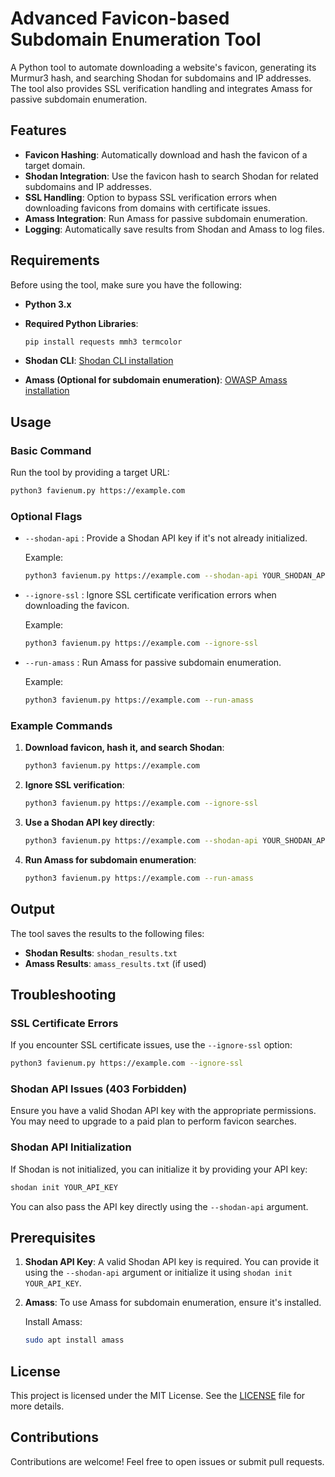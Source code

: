 
# Advanced Favicon-based Subdomain Enumeration Tool

A Python tool to automate downloading a website's favicon, generating its Murmur3 hash, and searching Shodan for subdomains and IP addresses. The tool also provides SSL verification handling and integrates Amass for passive subdomain enumeration.

## Features

- **Favicon Hashing**: Automatically download and hash the favicon of a target domain.
- **Shodan Integration**: Use the favicon hash to search Shodan for related subdomains and IP addresses.
- **SSL Handling**: Option to bypass SSL verification errors when downloading favicons from domains with certificate issues.
- **Amass Integration**: Run Amass for passive subdomain enumeration.
- **Logging**: Automatically save results from Shodan and Amass to log files.

## Requirements

Before using the tool, make sure you have the following:

- **Python 3.x**
- **Required Python Libraries**:
  ```bash
  pip install requests mmh3 termcolor
  ```

- **Shodan CLI**: [Shodan CLI installation](https://cli.shodan.io/)
- **Amass (Optional for subdomain enumeration)**: [OWASP Amass installation](https://github.com/OWASP/Amass#installation)

## Usage

### Basic Command

Run the tool by providing a target URL:

```bash
python3 favienum.py https://example.com
```

### Optional Flags

- `--shodan-api` : Provide a Shodan API key if it's not already initialized.
  
  Example:
  ```bash
  python3 favienum.py https://example.com --shodan-api YOUR_SHODAN_API_KEY
  ```

- `--ignore-ssl` : Ignore SSL certificate verification errors when downloading the favicon.
  
  Example:
  ```bash
  python3 favienum.py https://example.com --ignore-ssl
  ```

- `--run-amass` : Run Amass for passive subdomain enumeration.
  
  Example:
  ```bash
  python3 favienum.py https://example.com --run-amass
  ```

### Example Commands

1. **Download favicon, hash it, and search Shodan**:
   ```bash
   python3 favienum.py https://example.com
   ```

2. **Ignore SSL verification**:
   ```bash
   python3 favienum.py https://example.com --ignore-ssl
   ```

3. **Use a Shodan API key directly**:
   ```bash
   python3 favienum.py https://example.com --shodan-api YOUR_SHODAN_API_KEY
   ```

4. **Run Amass for subdomain enumeration**:
   ```bash
   python3 favienum.py https://example.com --run-amass
   ```

## Output

The tool saves the results to the following files:

- **Shodan Results**: `shodan_results.txt`
- **Amass Results**: `amass_results.txt` (if used)

## Troubleshooting

### SSL Certificate Errors
If you encounter SSL certificate issues, use the `--ignore-ssl` option:

```bash
python3 favienum.py https://example.com --ignore-ssl
```

### Shodan API Issues (403 Forbidden)
Ensure you have a valid Shodan API key with the appropriate permissions. You may need to upgrade to a paid plan to perform favicon searches.

### Shodan API Initialization
If Shodan is not initialized, you can initialize it by providing your API key:

```bash
shodan init YOUR_API_KEY
```

You can also pass the API key directly using the `--shodan-api` argument.

## Prerequisites

1. **Shodan API Key**: A valid Shodan API key is required. You can provide it using the `--shodan-api` argument or initialize it using `shodan init YOUR_API_KEY`.

2. **Amass**: To use Amass for subdomain enumeration, ensure it's installed.

   Install Amass:
   ```bash
   sudo apt install amass
   ```

## License

This project is licensed under the MIT License. See the [LICENSE](LICENSE) file for more details.

## Contributions

Contributions are welcome! Feel free to open issues or submit pull requests.
